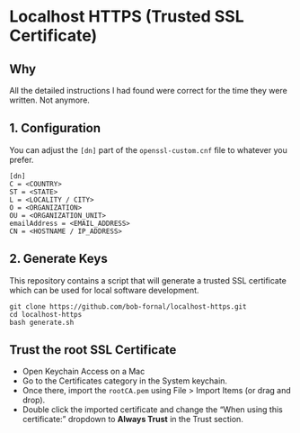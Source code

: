 # Localhost HTTPS (Trusted SSL Certificate)

## Why

All the detailed instructions I had found were correct for the time they were written. Not anymore.

## 1. Configuration

You can adjust the `[dn]` part of the `openssl-custom.cnf` file to whatever you prefer.

```
[dn]
C = <COUNTRY>
ST = <STATE>
L = <LOCALITY / CITY>
O = <ORGANIZATION>
OU = <ORGANIZATION_UNIT>
emailAddress = <EMAIL_ADDRESS>
CN = <HOSTNAME / IP_ADDRESS>
``` 

## 2. Generate Keys

This repository contains a script that will generate a trusted SSL certificate which can be used for local software development.

```
git clone https://github.com/bob-fornal/localhost-https.git
cd localhost-https
bash generate.sh
```

## Trust the root SSL Certificate

* Open Keychain Access on a Mac
* Go to the Certificates category in the System keychain.
* Once there, import the `rootCA.pem` using File > Import Items (or drag and drop).
* Double click the imported certificate and change the “When using this certificate:” dropdown to **Always Trust** in the Trust section.
